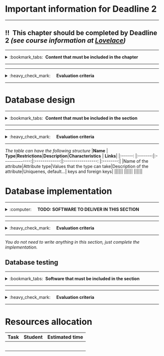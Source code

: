# Important information for Deadline 2
---
:bangbang:&nbsp;&nbsp;**This chapter should be completed by Deadline 2** *(see course information at [Lovelace](http://lovelace.oulu.fi))*
---
---
<details>
<summary>
:bookmark_tabs:&nbsp;&nbsp;<strong>Content that must be included in the chapter</strong>
</summary>

<bloquote>
In this section students must design and implement the back end system (mainly its database).

In this section you must implement:
<ul>
<li>The database table structure.</li>
<li>The data models (ORM)</li>
<li>Data models access methods (if needed)</li>
<li>Populating the database using the models you have created</li>
<li>A Unit test showing that your ORM works as expected</li>

<ul>
</bloquote>
<strong>In this section you should aim for a high quality small implementation instead of implementing a lot of features containing bugs and lack of proper documentation.</strong>
<h3>SECTION GOALS:</h3>
<ol>
<li>Understand database basics</li>
<li>Understand how to use ORM to create database schema and populate a database</li>
<li>Setup and configure database</li>
<li>Implement database backend</li>
<li>Write tests</li>
</ol>
</details>

---

---
<details>
<summary>
:heavy_check_mark:&nbsp;&nbsp;&nbsp;&nbsp; <strong>Evaluation criteria</strong>
</summary>

<bloquote>
You can get a maximum of 15 points after completing this section. More detailed evaluation is provided after each heading.
</bloquote>

</details>

---


# Database design
---
<details>
<summary>
:bookmark_tabs:&nbsp;&nbsp;<strong>Content that must be included in the section</strong>
</summary>

<bloquote>
Describe your database. The documentation must include:
<ul>
<li>A name and a short description of each database table (or data models in case of non relational database). Describe in one or two sentences what the table represents.</li>
<li>An enumeration of the attributes (columns) of each table. Each attribute must include:
	<ul>
		<li>Its type and restrictions (values that can take)</li>
		<li>A short description of the attribute whenever the name is not explicit enough. E.g. If you are describing the users of a "forum", it is not necessary to explain the attributes "name", "surname" or "address" </li>because their meanings are obvious.
		<li>Characteristics of this attribute (e.g. if it is unique, if it contains default values)</li>
	</ul>
</li>
<li>Connection with other tables (primary keys and foreign keys)</li>
<li>Other keys</li>
</ul>
You can use the table skeleton provided below

For this section you can use a visual tool to generate a diagram. Be sure that the digram contains all the information provided in the tables. Some tools you can use include: <a href="https://dbdesigner.net">https://dbdesigner.net/</a>, <a href="https://www.lucidchart.com/pages/tour/ER_diagram_tool">https://www.lucidchart.com/pages/tour/ER_diagram_tool</a>, <a href="https://dbdiffo.com/">https://dbdiffo.com/</a>

</bloquote>

</details>

---

---
<details>
<summary>
:heavy_check_mark:&nbsp;&nbsp;&nbsp;&nbsp; <strong>Evaluation criteria</strong>
</summary>

<bloquote>
You can get a maximum of 3 points after completing this section.
<ul>
<li>Design of database is coherent.Correct usage of tables and foreign keys: <strong>1.0</strong></li>
<li>Each table and its columns are named: <strong>0.5</strong></li>
<li>Details for columns are provided (datatype, default value, characteristics etc.): <strong>0.5</strong></li>
<li>Foreign keys follow the relationship diagram from deadline 1: <strong>1.0</strong>
	<ul></li>
		if necessary, you can update your diagram 
	</li></ul>
</li>
</ul>
</bloquote>

</details>

---

*The table can have the following structure*
|**Name** | **Type**|**Restrictions**|**Description**|**Characteristics** | **Links**|
|:------: |:-------:|:--------------:|:-------------:|:-----------------: |:--------:|
|Name of the attribute|Attribute type|Values that the type can take|Description of the attribute|Uniquenes, default...| keys and foreign keys|
|||||| 
|||||| 
|||||| 

# Database implementation
---
<details>
<summary>
:computer:&nbsp;&nbsp;&nbsp;&nbsp; <strong>TODO: SOFTWARE TO DELIVER IN THIS SECTION</strong>
</summary>

<bloquote>
<strong>The code repository must contain: </strong>
<ol>
<li>The ORM models and functions</li>
<li>A <var>.sql dump</var> of a database or the <var>.db file</var> (if you are using SQlite). You must provide a populated database in order to test your database API.</li>
<li>The scripts used to generate your database (if any)</li>
<li>If you are using python, the requirements.txt file.</li> 
<li>The code to test your database (unit test). </li>
<li>
	<ul>
		<li>The code of the test MUST be commented indicating what are you testing in each case.</li>
		<li>The test must include values that force error messages.</li>
		<li>We highly recommend that your test show an output to the console telling what you have done (not only if it passed the test or not).</li>
	</ul>
</li>
<li>We recommend to include a set of scripts to setup your database and run your tests.</li>
<li>A README.md file containing:</li>
<li>
	<ul>
		<li>All dependencies (external libraries) and how to install them (Include also dependencies of your testing suite)</li>
		<li>Define database and version utilized</li>
		<li>Instructions how to setup the database framework and external libraries you might have used, or a link where it is clearly explained. </li>
		<li>Instructions on how to setup and populate the database.</li>
		<li>Instruction on how to run the tests of your database.</li>

	</ul>
<li>
</ol>
NOTE: Your code MUST be clearly documented. For each public method/function you must provide: a short description of the method, input parameters, output parameters, exceptions (when the application can fail and how to handle such fail). Check Exercise 1 for examples on how to document the code.

Example documentation
<code>
def delete_message(self, messageid):
       '''
       Delete the message with id given as parameter.
 
       :param str messageid: id of the message to remove.Note that messageid
           is a string with format ``msg-\d{1,3}``
       :return: True if the message has been deleted, False otherwise
       :raises ValueError: if the messageId has a wrong format.
 
       '''
</code>
<strong> addition, should be clear which is the code you have implemented yourself and which is the code that you have borrowed from other sources.</strong>


</bloquote>

</details>

---

---
<details>
<summary>
:heavy_check_mark:&nbsp;&nbsp;&nbsp;&nbsp; <strong>Evaluation criteria</strong>
</summary>

<bloquote>
<ul>
	<li>Instructions to set up the database and run the tests are provided in the README.md file: <strong>0.5</strong>
		<ul>
			<li>this means there should be no undocumented extra steps in running the code/tests!</li>
		</ul>
	</li>
	<li>The code has clear structure and naming for variables and methods: <strong>1.0</strong></li>
	<li>You have clearly marked which parts of the code are your own work and which part of the code is borrowed: <strong>0.5</strong></li>
	<li>Each method's functionality is described in its documentation: <strong>0.5</strong></li>
	<li>Return value(s) (name, type, description for each) are documented: <strong>0.5</strong></li>
	<li>Exceptions (type, what causes it) are documented: <strong>0.5</strong></li>
	<li>Code documentation uses a consistent and clear format: <strong>1.0</strong>
		<ul>
		<li>you can use an existing documenting format (e.g. Sphinx for Python) or simply come up with your own - as long as it's consistent</li>
		</ul>
	</li>
</ul>
</bloquote>

</details>

---
*You do not need to write anything in this section, just complete the implementation.*
## Database testing
---
<details>
<summary>
:bookmark_tabs:&nbsp;&nbsp;<strong>Software that must be included in the section</strong>
</summary>

<bloquote>
In this course, showing that your code works is primarily your responsibility. Therefore we expect test cases that show that all of your methods work not just with correct parameters, but that they also handle error situations correctly. Tests should always cover the most common error scenarios that are easy to predict (e.g. trying to edit something that doesn't exist, trying to create duplicate primary keys etc.) Each test case has to clearly show what it tests, what test parameters it uses and finally to show that result was as expected.
</bloquote>

</details>

---

---
<details>
<summary>
:heavy_check_mark:&nbsp;&nbsp;&nbsp;&nbsp; <strong>Evaluation criteria</strong>
</summary>

<bloquote>
In this section you can get a maximum of 7.0 points.
<ul>
<li>The test case cover all methods implemented in the database: <strong>1.0</strong> (0.5 if not all methods covered / 0 if just a few methods covered)</li>
<li>Each method is tested with correct parameters: <strong>1.0</strong></li>
<li>Test cases cover all predictable error scenarios for all methods: <strong>1.5</strong></li>
<li>Test output clearly describes the testing process for each case: <strong>1.5</strong></li>
<li>The interface works as intended (i.e. we don't find any errors): <strong>2.0</strong></li></ul>

</bloquote>

</details>

---
# Resources allocation 
|**Task** | **Student**|**Estimated time**|
|:------: |:----------:|:----------------:|
|||| 
|||| 
|||| 
|||| 
|||| 